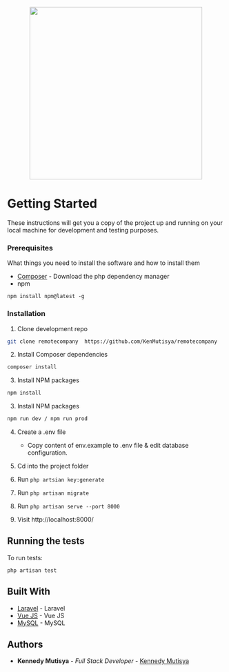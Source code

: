 <p align="center"><img src="https://www.remotecompany.com/assets/remote-company-logo.svg" width="400"></p>

# Getting Started

These instructions will get you a copy of the project up and running on your local machine for development and testing purposes.

### Prerequisites
What things you need to install the software and how to install them

* [Composer](https://getcomposer.org/download/) - Download the php dependency manager
* npm
```
npm install npm@latest -g
```
### Installation

1. Clone  development repo
```sh
git clone remotecompany  https://github.com/KenMutisya/remotecompany
```
2. Install Composer dependencies
```sh
composer install
```
3. Install NPM packages
```sh
npm install
```
3. Install NPM packages
```sh
npm run dev / npm run prod
```
4. Create a .env file
    * Copy content of env.example  to .env  file & edit database configuration.

5. Cd into the project folder

6. Run `php artsian key:generate`

7. Run `php artisan migrate`
7. Run `php artisan serve --port 8000`
8. Visit http://localhost:8000/

## Running the tests

To run tests:

`php artisan test`

## Built With

* [Laravel](http://www.laravel.com/) - Laravel
* [Vue JS](https://maven.apache.org/) - Vue JS
* [MySQL](https://www.mysql.com/) - MySQL

## Authors

* **Kennedy Mutisya** - *Full Stack Developer* - [Kennedy Mutisya](https://github.com/kenmush)

